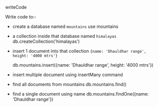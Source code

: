 writeCode

Write code to:-

- create a database named `mountains`
  use mountains

- a collection inside that database named `himalayas`
db.createCollection('himalayas')
- insert 1 document into that collection `{name: 'Dhauldhar range', height: '4000 mtrs'}`

   db.mountains.insert({name: 'Dhauldhar range', height: '4000 mtrs'})

- insert multiple document using insertMany command
  
- find all documents from mountains
db.mountains.find()
- find a single document using name
db.mountains.findOne({name: 'Dhauldhar range'})
